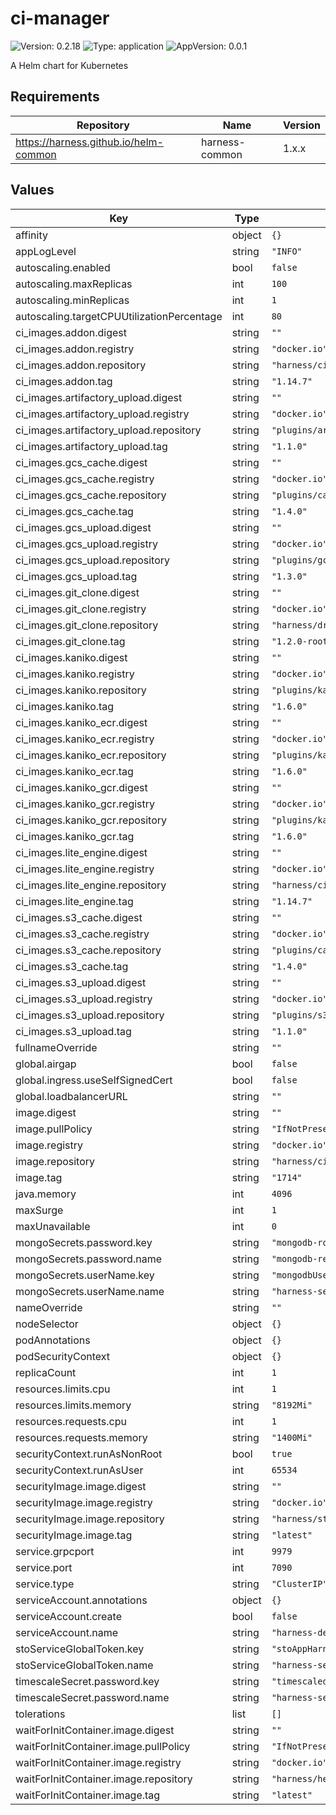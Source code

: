 # ci-manager

![Version: 0.2.18](https://img.shields.io/badge/Version-0.2.18-informational?style=flat-square) ![Type: application](https://img.shields.io/badge/Type-application-informational?style=flat-square) ![AppVersion: 0.0.1](https://img.shields.io/badge/AppVersion-0.0.1-informational?style=flat-square)

A Helm chart for Kubernetes

## Requirements

| Repository | Name | Version |
|------------|------|---------|
| https://harness.github.io/helm-common | harness-common | 1.x.x |

## Values

| Key | Type | Default | Description |
|-----|------|---------|-------------|
| affinity | object | `{}` |  |
| appLogLevel | string | `"INFO"` |  |
| autoscaling.enabled | bool | `false` |  |
| autoscaling.maxReplicas | int | `100` |  |
| autoscaling.minReplicas | int | `1` |  |
| autoscaling.targetCPUUtilizationPercentage | int | `80` |  |
| ci_images.addon.digest | string | `""` |  |
| ci_images.addon.registry | string | `"docker.io"` |  |
| ci_images.addon.repository | string | `"harness/ci-addon"` |  |
| ci_images.addon.tag | string | `"1.14.7"` |  |
| ci_images.artifactory_upload.digest | string | `""` |  |
| ci_images.artifactory_upload.registry | string | `"docker.io"` |  |
| ci_images.artifactory_upload.repository | string | `"plugins/artifactory"` |  |
| ci_images.artifactory_upload.tag | string | `"1.1.0"` |  |
| ci_images.gcs_cache.digest | string | `""` |  |
| ci_images.gcs_cache.registry | string | `"docker.io"` |  |
| ci_images.gcs_cache.repository | string | `"plugins/cache"` |  |
| ci_images.gcs_cache.tag | string | `"1.4.0"` |  |
| ci_images.gcs_upload.digest | string | `""` |  |
| ci_images.gcs_upload.registry | string | `"docker.io"` |  |
| ci_images.gcs_upload.repository | string | `"plugins/gcs"` |  |
| ci_images.gcs_upload.tag | string | `"1.3.0"` |  |
| ci_images.git_clone.digest | string | `""` |  |
| ci_images.git_clone.registry | string | `"docker.io"` |  |
| ci_images.git_clone.repository | string | `"harness/drone-git"` |  |
| ci_images.git_clone.tag | string | `"1.2.0-rootless"` |  |
| ci_images.kaniko.digest | string | `""` |  |
| ci_images.kaniko.registry | string | `"docker.io"` |  |
| ci_images.kaniko.repository | string | `"plugins/kaniko"` |  |
| ci_images.kaniko.tag | string | `"1.6.0"` |  |
| ci_images.kaniko_ecr.digest | string | `""` |  |
| ci_images.kaniko_ecr.registry | string | `"docker.io"` |  |
| ci_images.kaniko_ecr.repository | string | `"plugins/kaniko-ecr"` |  |
| ci_images.kaniko_ecr.tag | string | `"1.6.0"` |  |
| ci_images.kaniko_gcr.digest | string | `""` |  |
| ci_images.kaniko_gcr.registry | string | `"docker.io"` |  |
| ci_images.kaniko_gcr.repository | string | `"plugins/kaniko-gcr"` |  |
| ci_images.kaniko_gcr.tag | string | `"1.6.0"` |  |
| ci_images.lite_engine.digest | string | `""` |  |
| ci_images.lite_engine.registry | string | `"docker.io"` |  |
| ci_images.lite_engine.repository | string | `"harness/ci-lite-engine"` |  |
| ci_images.lite_engine.tag | string | `"1.14.7"` |  |
| ci_images.s3_cache.digest | string | `""` |  |
| ci_images.s3_cache.registry | string | `"docker.io"` |  |
| ci_images.s3_cache.repository | string | `"plugins/cache"` |  |
| ci_images.s3_cache.tag | string | `"1.4.0"` |  |
| ci_images.s3_upload.digest | string | `""` |  |
| ci_images.s3_upload.registry | string | `"docker.io"` |  |
| ci_images.s3_upload.repository | string | `"plugins/s3"` |  |
| ci_images.s3_upload.tag | string | `"1.1.0"` |  |
| fullnameOverride | string | `""` |  |
| global.airgap | bool | `false` |  |
| global.ingress.useSelfSignedCert | bool | `false` |  |
| global.loadbalancerURL | string | `""` |  |
| image.digest | string | `""` |  |
| image.pullPolicy | string | `"IfNotPresent"` |  |
| image.registry | string | `"docker.io"` |  |
| image.repository | string | `"harness/ci-manager-signed"` |  |
| image.tag | string | `"1714"` |  |
| java.memory | int | `4096` |  |
| maxSurge | int | `1` |  |
| maxUnavailable | int | `0` |  |
| mongoSecrets.password.key | string | `"mongodb-root-password"` |  |
| mongoSecrets.password.name | string | `"mongodb-replicaset-chart"` |  |
| mongoSecrets.userName.key | string | `"mongodbUsername"` |  |
| mongoSecrets.userName.name | string | `"harness-secrets"` |  |
| nameOverride | string | `""` |  |
| nodeSelector | object | `{}` |  |
| podAnnotations | object | `{}` |  |
| podSecurityContext | object | `{}` |  |
| replicaCount | int | `1` |  |
| resources.limits.cpu | int | `1` |  |
| resources.limits.memory | string | `"8192Mi"` |  |
| resources.requests.cpu | int | `1` |  |
| resources.requests.memory | string | `"1400Mi"` |  |
| securityContext.runAsNonRoot | bool | `true` |  |
| securityContext.runAsUser | int | `65534` |  |
| securityImage.image.digest | string | `""` |  |
| securityImage.image.registry | string | `"docker.io"` |  |
| securityImage.image.repository | string | `"harness/sto-plugin"` |  |
| securityImage.image.tag | string | `"latest"` |  |
| service.grpcport | int | `9979` |  |
| service.port | int | `7090` |  |
| service.type | string | `"ClusterIP"` |  |
| serviceAccount.annotations | object | `{}` |  |
| serviceAccount.create | bool | `false` |  |
| serviceAccount.name | string | `"harness-default"` |  |
| stoServiceGlobalToken.key | string | `"stoAppHarnessToken"` |  |
| stoServiceGlobalToken.name | string | `"harness-secrets"` |  |
| timescaleSecret.password.key | string | `"timescaledbPostgresPassword"` |  |
| timescaleSecret.password.name | string | `"harness-secrets"` |  |
| tolerations | list | `[]` |  |
| waitForInitContainer.image.digest | string | `""` |  |
| waitForInitContainer.image.pullPolicy | string | `"IfNotPresent"` |  |
| waitForInitContainer.image.registry | string | `"docker.io"` |  |
| waitForInitContainer.image.repository | string | `"harness/helm-init-container"` |  |
| waitForInitContainer.image.tag | string | `"latest"` |  |

